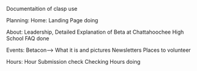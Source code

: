 Documentaition of clasp use

Planning:
Home: Landing Page doing

About: Leadership, Detailed Explanation of Beta at Chattahoochee High School
       FAQ done

Events: Betacon--> What it is and pictures
        Newsletters
        Places to volunteer

Hours: Hour Submission check
       Checking Hours doing
